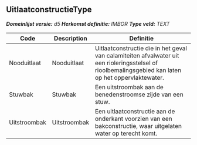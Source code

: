 ﻿## UitlaatconstructieType

*__Domeinlijst versie:__ d5*
*__Herkomst definitie:__ IMBOR*
*__Type veld:__ TEXT*

|__Code__ |__Description__ |__Definitie__	|
|	---	|	---	|   ---	| 
| Nooduitlaat | Nooduitlaat | Uitlaatconstructie die in het geval van calamiteiten afvalwater uit een rioleringsstelsel of rioolbemalingsgebied kan laten op het oppervlaktewater. |
| Stuwbak | Stuwbak | Een uitstroombak aan de benedenstroomse zijde van een stuw. |
| Uitstroombak | Uitstroombak | Een uitlaatconstructie aan de onderkant voorzien van een bakconstructie, waar uitgelaten water op terecht komt. |

